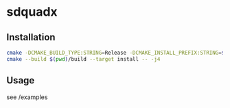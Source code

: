 # sdquadx

## Installation

```sh
cmake -DCMAKE_BUILD_TYPE:STRING=Release -DCMAKE_INSTALL_PREFIX:STRING=$HOME/.local -H$(pwd) -B$(pwd)/build
cmake --build $(pwd)/build --target install -- -j4
```

## Usage

see /examples
